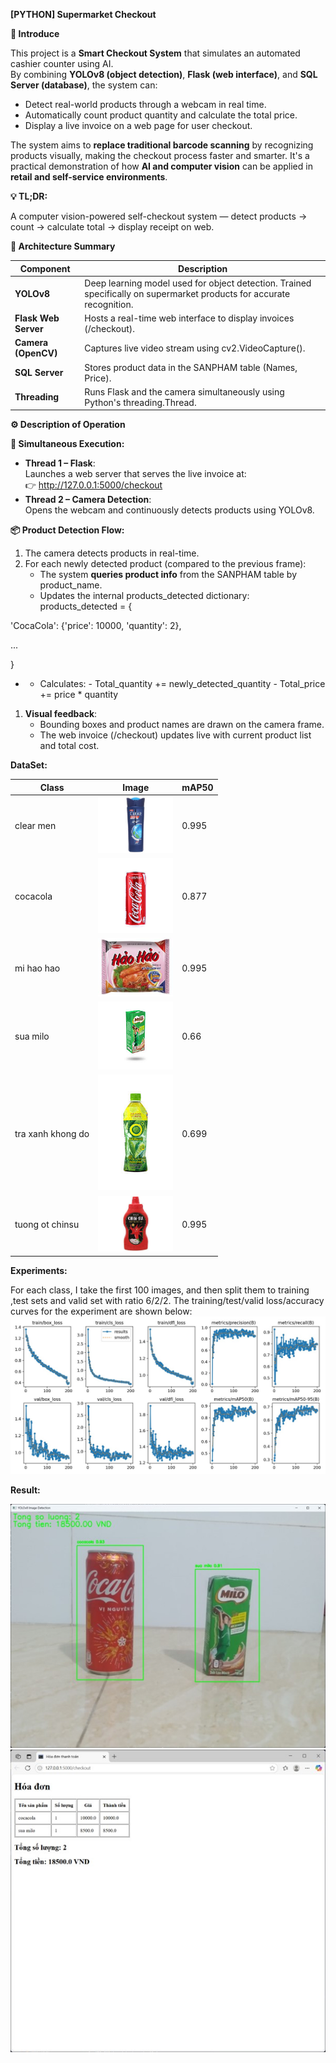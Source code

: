 **\[PYTHON\] Supermarket Checkout**

**🛒 Introduce**

This project is a **Smart Checkout System** that simulates an automated cashier counter using AI.  
By combining **YOLOv8 (object detection)**, **Flask (web interface)**, and **SQL Server (database)**, the system can:

- Detect real-world products through a webcam in real time.
- Automatically count product quantity and calculate the total price.
- Display a live invoice on a web page for user checkout.

The system aims to **replace traditional barcode scanning** by recognizing products visually, making the checkout process faster and smarter. It's a practical demonstration of how **AI and computer vision** can be applied in **retail and self-service environments**.

**💡 TL;DR:**

A computer vision-powered self-checkout system — detect products → count → calculate total → display receipt on web.

**🧱 Architecture Summary**

| **Component** | **Description** |
| --- | --- |
| **YOLOv8** | Deep learning model used for object detection. Trained specifically on supermarket products for accurate recognition. |
| **Flask Web Server** | Hosts a real-time web interface to display invoices (/checkout). |
| **Camera (OpenCV)** | Captures live video stream using cv2.VideoCapture(). |
| **SQL Server** | Stores product data in the SANPHAM table (Names, Price). |
| **Threading** | Runs Flask and the camera simultaneously using Python's threading.Thread. |

**⚙️ Description of Operation**

**🔄 Simultaneous Execution:**

- **Thread 1 – Flask**:  
    Launches a web server that serves the live invoice at:  
    👉 <http://127.0.0.1:5000/checkout>
- **Thread 2 – Camera Detection**:  
    Opens the webcam and continuously detects products using YOLOv8.

**📦 Product Detection Flow:**

1. The camera detects products in real-time.
2. For each newly detected product (compared to the previous frame):
    - The system **queries product info** from the SANPHAM table by product_name.
    - Updates the internal products_detected dictionary:
products_detected = {

'CocaCola': {'price': 10000, 'quantity': 2},

...

}

- - Calculates:
        - Total_quantity += newly_detected_quantity
        - Total_price += price \* quantity

1. **Visual feedback**:
    - Bounding boxes and product names are drawn on the camera frame.
    - The web invoice (/checkout) updates live with current product list and total cost.

**DataSet:**

| Class | Image | mAP50 |
| --- | --- | --- |
| clear men | <img src="assets/clearmen.jpg" width="120"/> | 0.995 |
| cocacola | <img src="assets/cocacola.jpg" width="120"/> | 0.877 |
| mi hao hao | <img src="assets/haohao.jpg" width="120"/> | 0.995 |
| sua milo | <img src="assets/milo.jpg" width="120"/> | 0.66 |
| tra xanh khong do | <img src="assets/tra_xanh_khong_do.jpg" width="120"/> | 0.699 |
| tuong ot chinsu | <img src="assets/chinsu.jpg" width="120"/> | 0.995 |

**Experiments:**

For each class, I take the first 100 images, and then split them to training ,test sets and valid set with ratio 6/2/2. The training/test/valid loss/accuracy curves for the experiment are shown below:
![Live Demo](assets/tk.jpg)

**Result:**

![Live Demo](assets/test.jpg)
![Live Demo](assets/thanhtoan.jpg)

